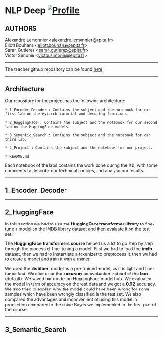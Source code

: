 # NLP Deep [![Profile][title-img]][profile]

[title-img]:https://img.shields.io/badge/-SCIA--PRIME-red
[profile]:https://github.com/bictole

## AUTHORS
Alexandre Lemonnier \<alexandre.lemonnier@epita.fr\>\
Eliott Bouhana \<eliott.bouhana@epita.fr\> \
Sarah Gutierez \<sarah.gutierez@epita.fr\> \
Victor Simonin \<victor.simonin@epita.fr\>

---

The teacher github repository can be found [here](https://github.com/mvonwyl/epita/tree/master/NLP/2022).

---

## Architecture

Our repository for the project has the following architecture:

```
* 1_Encoder_Decoder : Contains the subject and the notebook for our first lab on the Pytorch tutorial and decoding functions.

* 2_HuggingFace : Contains the subject and the notebook for our second lab on the HuggingFace models.

* 3_Semantic_Search : Contains the subject and the notebook for our third lab.

* 4_Project : Contains the subject and the notebook for our project.

* README.md
```

Each notebook of the labs contains the work done during the lab, with some comments to  describe our technical choices, and analyse our results.

---

## 1_Encoder_Decoder

---

## 2_HuggingFace

In this section we had to use the **HuggingFace transformer library** to fine-tune a model on the IMDB library dataset and then evaluate it on the test set.

The **HuggingFace transformers course** helped us a lot to go step by step through the process of fine-tuning a model. First we had to load the **imdb** dataset, then we had to instantiate a tokenizer to preprocess it, then we had to create a model and train it with a trainer. 

We used the **distilbert** model as a pre-trained model, as it is light and fine-tuned fast. We also used the **accuracy** as evaluation instead of the **loss** (default). We saved our model on HuggingFace model hub. We evaluated the model in term of accuracy on the test data and we got a **0.92** accuracy. We also tried to explain why the model could have been wrong for some samples which have been wrongly classified in the test set. We also compared the advantages and inconvenient of using this model in production compared to the naive Bayes we implemented in the first part of the course.

---

## 3_Semantic_Search